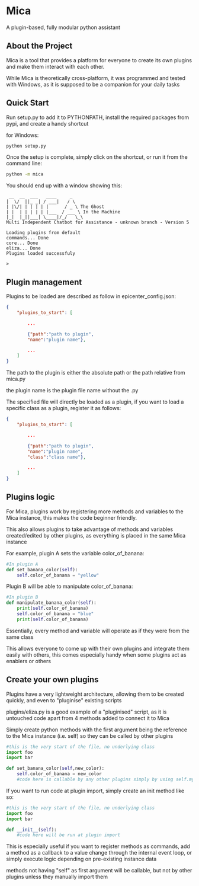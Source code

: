 # Mica
A plugin-based, fully modular python assistant

## About the Project

Mica is a tool that provides a platform for everyone to create its own plugins and make them interact with each other.

While Mica is theoretically cross-platform, it was programmed and tested with Windows, as it is supposed to be a companion for your daily tasks

## Quick Start

Run setup.py to add it to PYTHONPATH, install the required packages from pypi, and create a handy shortcut

for Windows:
```bash
python setup.py
```

Once the setup is complete, simply click on the shortcut, or run it from the command line:
```bash
python -m mica
```

You should end up with a window showing this:
```
 __  __  ___   ____     _
|  \/  ||_ _| / ___|   / \
| |\/| | | | | |      / _ \ The Ghost
| |  | | | | | |___  / ___ \ In the Machine
|_|  |_||___| \____|/_/   \_\
Multi Independent Chatbot for Assistance - unknown branch - Version 5

Loading plugins from default
commands... Done
core... Done
eliza... Done
Plugins loaded successfuly

>
```

## Plugin management

Plugins to be loaded are described as follow in epicenter_config.json:
```json
{
    "plugins_to_start": [

        ...

        {"path":"path to plugin",
        "name":"plugin name"},

        ...
    ]
}
```

The path to the plugin is either the absolute path or the path relative from mica.py

the plugin name is the plugin file name without the .py

The specified file will directly be loaded as a plugin, if you want to load a specific class as a plugin, register it as follows:
```json
{
    "plugins_to_start": [

        ...

        {"path":"path to plugin",
        "name":"plugin name",
        "class":"class name"},

        ...
    ]
}
```

## Plugins logic

For Mica, plugins work by registering more methods and variables to the Mica instance, this makes the code beginner friendly.

This also allows plugins to take advantage of methods and variables created/edited by other plugins, as everything is placed in the same Mica instance

For example, plugin A sets the variable color_of_banana:
```python
#In plugin A
def set_banana_color(self):
    self.color_of_banana = "yellow"
```

Plugin B will be able to manipulate color_of_banana:
```python
#In plugin B
def manipulate_banana_color(self):
    print(self.color_of_banana)
    self.color_of_banana = "blue"
    print(self.color_of_banana)
```

Essentially, every method and variable will operate as if they were from the same class

This allows everyone to come up with their own plugins and integrate them easily with others, this comes especially handy when some plugins act as enablers or others

## Create your own plugins

Plugins have a very lightweight architecture, allowing them to be created quickly, and even to "pluginise" existing scripts

plugins/eliza.py is a good example of a "pluginised" script, as it is untouched code apart from 4 methods added to connect it to Mica

Simply create python methods with the first argument being the reference to the Mica instance (i.e. self) so they can be called by other plugins
```python
#this is the very start of the file, no underlying class
import foo
import bar

def set_banana_color(self,new_color):
    self.color_of_banana = new_color
    #code here is callable by any other plugins simply by using self.my_callable_method(new_color)
```

If you want to run code at plugin import, simply create an init method like so:
```python
#this is the very start of the file, no underlying class
import foo
import bar

def __init__(self):
    #code here will be run at plugin import
```
This is especially useful if you want to register methods as commands, add a method as a callback to a value change through the internal event loop, or simply execute logic depending on pre-existing instance data

methods not having "self" as first argument will be callable, but not by other plugins unless they manually import them
